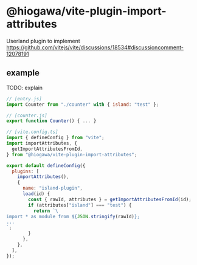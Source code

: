 # @hiogawa/vite-plugin-import-attributes

Userland plugin to implement https://github.com/vitejs/vite/discussions/18534#discussioncomment-12078191

## example

TODO: explain

```js
// [entry.js]
import Counter from "./counter" with { island: "test" };

// [counter.js]
export function Counter() { ... }
```

```js
// [vite.config.ts]
import { defineConfig } from "vite";
import importAttributes, {
  getImportAttributesFromId,
} from "@hiogawa/vite-plugin-import-attributes";

export default defineConfig({
  plugins: [
    importAttributes(),
    {
      name: "island-plugin",
      load(id) {
        const { rawId, attributes } = getImportAttributesFromId(id);
        if (attributes["island"] === "test") {
          return `\
import * as module from ${JSON.stringify(rawId)};
...
`;
        }
      },
    },
  ],
});
```
